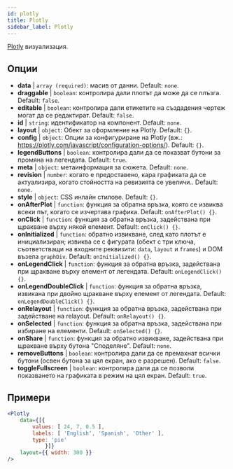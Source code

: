 ```yaml
---
id: plotly 
title: Plotly
sidebar_label: Plotly
---
```


[Plotly](https://plotly.com/javascript/) визуализация.

## Опции

* __data__ | `array (required)`: масив от данни. Default: `none`.
* __draggable__ | `boolean`: контролира дали плотът да може да се плъзга. Default: `false`.
* __editable__ | `boolean`: контролира дали етикетите на създадения чертеж могат да се редактират. Default: `false`.
* __id__ | `string`: идентификатор на компонент. Default: `none`.
* __layout__ | `object`: Обект за оформление на Plotly. Default: `{}`.
* __config__ | `object`: Опции за конфигуриране на Plotly (вж.: https://plotly.com/javascript/configuration-options/). Default: `{}`.
* __legendButtons__ | `boolean`: контролира дали да се показват бутони за промяна на легендата. Default: `true`.
* __meta__ | `object`: метаинформация за сюжета. Default: `none`.
* __revision__ | `number`: когато е предоставено, кара графиката да се актуализира, когато стойността на ревизията се увеличи.. Default: `none`.
* __style__ | `object`: CSS инлайн стилове. Default: `{}`.
* __onAfterPlot__ | `function`: функция за обратна връзка, която се извиква всеки път, когато се изчертава графика. Default: `onAfterPlot() {}`.
* __onClick__ | `function`: функция за обратна връзка, задействана при щракване върху някой елемент. Default: `onClick() {}`.
* __onInitialized__ | `function`: обратно извикване, след като плотът е инициализиран; извиква се с фигурата (обект с три ключа, съответстващи на входните реквизити: `data`, `layout` и `frames`) и DOM възела `graphDiv`. Default: `onInitialized() {}`.
* __onLegendClick__ | `function`: функция за обратна връзка, задействана при щракване върху елемент от легендата. Default: `onLegendClick() {}`.
* __onLegendDoubleClick__ | `function`: функция за обратна връзка, извикана при двойно щракване върху елемент от легендата. Default: `onLegendDoubleClick() {}`.
* __onRelayout__ | `function`: функция за обратна връзка, задействана при задействане на relayout. Default: `onRelayout() {}`.
* __onSelected__ | `function`: функция за обратна връзка, задействана при избиране на елементи. Default: `onSelected() {}`.
* __onShare__ | `function`: функция за обратно извикване, задействана при щракване върху бутона "Споделяне". Default: `none`.
* __removeButtons__ | `boolean`: контролира дали да се премахнат всички бутони (освен бутона за цял екран, ако е разрешен). Default: `false`.
* __toggleFullscreen__ | `boolean`: контролира дали да се позволи показването на графиката в режим на цял екран. Default: `true`.


## Примери

```jsx live
<Plotly
    data={[{
        values: [ 24, 7, 0.5 ],
        labels: [ 'English', 'Spanish', 'Other' ],
        type: 'pie'
            }]}
    layout={{ width: 300 }}
/>
```

